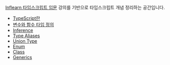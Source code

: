[Inflearn 타입스크립트 입문](https://inf.run/pZgr) 강의를 기반으로 타입스크립트 개념 정리하는 공간입니다.

- [TypeScript란](https://github.com/bread1022/TIL/blob/master/TypeScript/01_TypeScript%EB%9E%80.md)
- [변수와 함수 타입 정의](https://github.com/bread1022/TIL/blob/master/TypeScript/02_%EB%B3%80%EC%88%98%EC%99%80%20%ED%95%A8%EC%88%98%20%ED%83%80%EC%9E%85%20%EC%A0%95%EC%9D%98%ED%95%98%EA%B8%B0.md)
- [Inference](https://github.com/bread1022/TIL/blob/master/TypeScript/03_Interface.md)
- [Type Aliases](https://github.com/bread1022/TIL/blob/master/TypeScript/04_Type%20Aliases.md)
- [Union Type](https://github.com/bread1022/TIL/blob/master/TypeScript/05_Union%20Type.md)
- [Enum](https://github.com/bread1022/TIL/blob/master/TypeScript/06_Enum.md)
- [Class]()
- [Generics]()